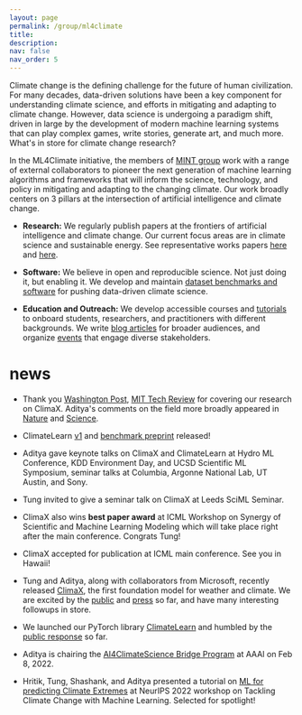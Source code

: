 ```yaml
---
layout: page
permalink: /group/ml4climate
title:
description:
nav: false
nav_order: 5
---
```


Climate change is the defining challenge for the future of human civilization. For many decades, data-driven solutions have been a key component for understanding climate science, and efforts in mitigating and adapting to climate change. However, data science is undergoing a paradigm shift, driven in large by the development of modern machine learning systems that can play complex games, write stories, generate art, and much more. What's in store for climate change research?

In the ML4Climate initiative, the members of [MINT group](https://aditya-grover.github.io/group/) work with a range of external collaborators to pioneer the next generation of machine learning algorithms and frameworks that will inform the science, technology, and policy in mitigating and adapting to the changing climate. Our work broadly centers on 3 pillars at the intersection of artificial intelligence and climate change.

- **Research:** We regularly publish papers at the frontiers of artificial intelligence and climate change. Our current focus areas are in climate science and sustainable energy. See representative works papers [here](https://arxiv.org/abs/2301.10343) and [here](https://www.nature.com/articles/s41586-020-1994-5).

- **Software:** We believe in open and reproducible science. Not just doing it, but enabling it. We develop and maintain [dataset benchmarks and software](https://github.com/aditya-grover/climate-learn) for pushing data-driven climate science.

- **Education and Outreach:** We develop accessible courses and [tutorials](https://www.climatechange.ai/papers/neurips2022/114) to onboard students, researchers, and practitioners with different backgrounds. We write [blog articles](/blog/) for broader audiences, and organize [events](https://ai4climatescience.github.io/) that engage diverse stakeholders.

# news

- Thank you [Washington Post](https://www.washingtonpost.com/weather/2023/09/21/hurricane-lee-artificial-intelligence-forecasting/), [MIT Tech Review](https://www.technologyreview.com/2023/11/14/1083366/google-deepminds-weather-ai-can-forecast-extreme-weather-quicker-and-more-accurately/) for covering our research on ClimaX. Aditya's comments on the field more broadly appeared in [Nature](https://www.nature.com/articles/d41586-023-03552-y) and [Science](https://www.science.org/content/article/ai-churns-out-lightning-fast-forecasts-good-weather-agencies).

- ClimateLearn [v1](https://github.com/aditya-grover/climate-learn) and [benchmark preprint](https://arxiv.org/abs/2307.01909) released!

- Aditya gave keynote talks on ClimaX and ClimateLearn at Hydro ML Conference, KDD Environment Day, and UCSD Scientific ML Symposium, seminar talks at Columbia, Argonne National Lab, UT Austin, and Sony.

- Tung invited to give a seminar talk on ClimaX at Leeds SciML Seminar.

- ClimaX also wins **best paper award** at ICML Workshop on Synergy of Scientific and Machine Learning Modeling which will take place right after the main conference. Congrats Tung!

- ClimaX accepted for publication at ICML main conference. See you in Hawaii!

- Tung and Aditya, along with collaborators from Microsoft, recently released [ClimaX](https://arxiv.org/abs/2301.10343), the first foundation model for weather and climate. We are excited by the [public](https://twitter.com/tungnd_13/status/1618642574427959296) and [press](https://www.marktechpost.com/2023/01/29/microsoft-research-introduces-climax-a-flexible-and-generalizable-deep-learning-model-for-weather-and-climate-science/) so far, and have many interesting followups in store.

- We launched our PyTorch library [ClimateLearn](/blog/2023/climate-learn/) and humbled by the [public response](https://twitter.com/adityagrover_/status/1613975759206625281?s=20) so far.

- Aditya is chairing the [AI4ClimateScience Bridge Program](https://ai4climatescience.github.io/) at AAAI on Feb 8, 2022.

- Hritik, Tung, Shashank, and Aditya presented a tutorial on [ML for predicting Climate Extremes](https://www.climatechange.ai/papers/neurips2022/114) at NeurIPS 2022 workshop on Tackling Climate Change with Machine Learning. Selected for spotlight!
